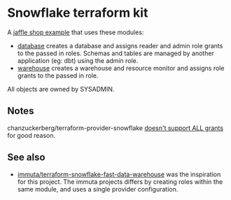 # Snowflake terraform kit

A [jaffle shop example](jaffles.tf) that uses these modules:

- [database](modules/database) creates a database and assigns reader and admin role grants to the passed in roles. Schemas and tables are managed by another application (eg: dbt) using the admin role.
- [warehouse](modules/warehouse) creates a warehouse and resource monitor and assigns role grants to the passed in role.

All objects are owned by SYSADMIN.

## Notes

chanzuckerberg/terraform-provider-snowflake [doesn't support ALL grants](https://github.com/chanzuckerberg/terraform-provider-snowflake/discussions/318) for good reason.

## See also

- [immuta/terraform-snowflake-fast-data-warehouse](https://github.com/immuta/terraform-snowflake-fast-data-warehouse) was the inspiration for this project. The immuta projects differs by creating roles within the same module, and uses a single provider configuration.
